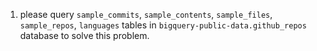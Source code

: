 1. please query `sample_commits`, `sample_contents`, `sample_files`, `sample_repos`, `languages` tables in `bigquery-public-data.github_repos` database to solve this problem.